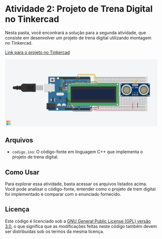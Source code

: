 # Atividade 2: Projeto de Trena Digital no Tinkercad

Nesta pasta, você encontrará a solução para a segunda atividade, que consiste em desenvolver um projeto de trena digital utilizando montagem no Tinkercad.

[Link para o projeto no Tinkercad](https://www.tinkercad.com/things/gCAAg5exPHD)

![SNAP](https://github.com/ayslan-gamedev/EstacioCodeReview-C_CPP/blob/main/atividade2/Circuito.png)

## Arquivos
- `codigo.ino`: O código-fonte em linguagem C++ que implementa o projeto de trena digital.

## Como Usar

Para explorar essa atividade, basta acessar os arquivos listados acima. Você pode analisar o código-fonte, entender como o projeto de trem digital foi implementado e comparar com o enunciado fornecido.

## Licença

Este código é licenciado sob a [GNU General Public License (GPL) versão 3.0](LICENSE), o que significa que as modificações feitas neste código também devem ser distribuídas sob os termos da mesma licença.
